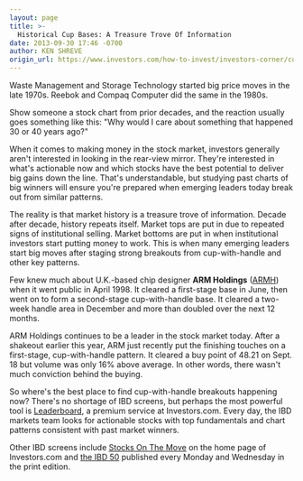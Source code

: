 ```yaml
---
layout: page
title: >-
  Historical Cup Bases: A Treasure Trove Of Information
date: 2013-09-30 17:46 -0700
author: KEN SHREVE
origin_url: https://www.investors.com/how-to-invest/investors-corner/cup-with-handle-pattern-has-solid-record
---
```





Waste Management and Storage Technology started big price moves in the late 1970s. Reebok and Compaq Computer did the same in the 1980s.


Show someone a stock chart from prior decades, and the reaction usually goes something like this: "Why would I care about something that happened 30 or 40 years ago?"


When it comes to making money in the stock market, investors generally aren't interested in looking in the rear-view mirror. They're interested in what's actionable now and which stocks have the best potential to deliver big gains down the line. That's understandable, but studying past charts of big winners will ensure you're prepared when emerging leaders today break out from similar patterns.


The reality is that market history is a treasure trove of information. Decade after decade, history repeats itself. Market tops are put in due to repeated signs of institutional selling. Market bottoms are put in when institutional investors start putting money to work. This is when many emerging leaders start big moves after staging strong breakouts from cup-with-handle and other key patterns.


Few knew much about U.K.-based chip designer **ARM Holdings** ([ARMH](https://research.investors.com/quote.aspx?symbol=ARMH)) when it went public in April 1998. It cleared a first-stage base in June, then went on to form a second-stage cup-with-handle base. It cleared a two-week handle area in December and more than doubled over the next 12 months.


ARM Holdings continues to be a leader in the stock market today. After a shakeout earlier this year, ARM just recently put the finishing touches on a first-stage, cup-with-handle pattern. It cleared a buy point of 48.21 on Sept. 18 but volume was only 16% above average. In other words, there wasn't much conviction behind the buying.


So where's the best place to find cup-with-handle breakouts happening now? There's no shortage of IBD screens, but perhaps the most powerful tool is [Leaderboard](http://leaderboard.investors.com/products/default.aspx), a premium service at Investors.com. Every day, the IBD markets team looks for actionable stocks with top fundamentals and chart patterns consistent with past market winners.


Other IBD screens include [Stocks On The Move](https://www.investors.com/) on the home page of Investors.com and [the IBD 50](http://news.investors.com/investing/inside-the-50.htm) published every Monday and Wednesday in the print edition.




